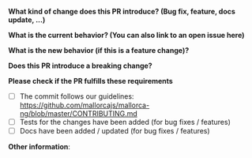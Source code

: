 **What kind of change does this PR introduce? (Bug fix, feature, docs update, ...)**



**What is the current behavior? (You can also link to an open issue here)**



**What is the new behavior (if this is a feature change)?**



**Does this PR introduce a breaking change?**



**Please check if the PR fulfills these requirements**
- [ ] The commit follows our guidelines: https://github.com/mallorcajs/mallorca-ng/blob/master/CONTRIBUTING.md
- [ ] Tests for the changes have been added (for bug fixes / features)
- [ ] Docs have been added / updated (for bug fixes / features)

**Other information**: